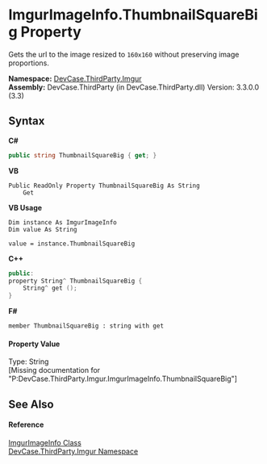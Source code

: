 # ImgurImageInfo.ThumbnailSquareBig Property 
 

Gets the url to the image resized to `160x160` without preserving image proportions.

**Namespace:**&nbsp;<a href="N_DevCase_ThirdParty_Imgur">DevCase.ThirdParty.Imgur</a><br />**Assembly:**&nbsp;DevCase.ThirdParty (in DevCase.ThirdParty.dll) Version: 3.3.0.0 (3.3)

## Syntax

**C#**<br />
``` C#
public string ThumbnailSquareBig { get; }
```

**VB**<br />
``` VB
Public ReadOnly Property ThumbnailSquareBig As String
	Get
```

**VB Usage**<br />
``` VB Usage
Dim instance As ImgurImageInfo
Dim value As String

value = instance.ThumbnailSquareBig

```

**C++**<br />
``` C++
public:
property String^ ThumbnailSquareBig {
	String^ get ();
}
```

**F#**<br />
``` F#
member ThumbnailSquareBig : string with get

```


#### Property Value
Type: String<br />\[Missing <value> documentation for "P:DevCase.ThirdParty.Imgur.ImgurImageInfo.ThumbnailSquareBig"\]

## See Also


#### Reference
<a href="T_DevCase_ThirdParty_Imgur_ImgurImageInfo">ImgurImageInfo Class</a><br /><a href="N_DevCase_ThirdParty_Imgur">DevCase.ThirdParty.Imgur Namespace</a><br />